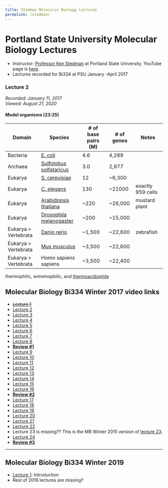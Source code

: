 ```yaml
---
title: Stedman Molecular Biology Lectures
permalink: /stedman/
---
```


# Portland State University Molecular Biology Lectures
* Instructor: [Professor Ken Stedman](https://www.extremeviruses.org/people) at Portland State University. YouTube page is [here]().
* Lectures recorded for Bi334 at PSU January -April 2017


### Lecture 2
*Recorded: January 11, 2017<br>
Viewed: August 21, 2020*
#### Model organisms (23:25)
| Domain               | Species                                                                          | # of base pairs (M) | # of genes | Notes                                                                                               |
|----------------------|----------------------------------------------------------------------------------|---------------------|------------|-----------------------------------------------------------------------------------------------------|
| Bacteria             | [E. coli](https://en.wikipedia.org/wiki/Escherichia_coli)                        | 4.6                 | 4,289      |                                                                                                     |
| Archaea              | [Sulfolobus solfataricus](https://en.wikipedia.org/wiki/Sulfolobus_solfataricus) | 3.0                 | 2,977      |  |
| Eukarya              | [S. cerevisiae](https://en.wikipedia.org/wiki/Saccharomyces_cerevisiae)          | 12                  | ~6,300     |                                                                                                     |
| Eukarya              | [C. elegans](https://en.wikipedia.org/wiki/Caenorhabditis_elegans)                | 130                 | ~21000     | exactly 959 cells                                                                                   |
| Eukarya              | [Arabidopsis thaliana](https://en.wikipedia.org/wiki/Arabidopsis_thaliana)       | ~220                | ~26,000    | mustard plant                                                                                       |
| Eukarya              | [Drosophila melanogaster](https://en.wikipedia.org/wiki/Drosophila_melanogaster) | ~200                | ~15,000    |                                                                                                     |
| Eukarya > Vertebrata | [Danio rerio](https://en.wikipedia.org/wiki/Zebrafish)                           | ~1,500              | ~22,600    | zebrafish                                                                                           |
| Eukarya > Vertebrata | [Mus musculus](https://en.wikipedia.org/wiki/House_mouse)                        | ~3,500              | ~22,600    |                                                                                                     |
| Eukarya > Vertebrata | Homo sapiens sapiens                                                             | ~3,500              | ~22,400    |                                                                                                     |


thermophilic, extremopbilic, and [thermoacidophile](https://en.wikipedia.org/wiki/Thermoacidophile)	 

## Molecular Biology Bi334 Winter 2017 video links
* <del>[Lecture 1](https://youtu.be/BU_-o4g6WeE)</del>
* [Lecture 2](https://youtu.be/H1egC1mxXZg)
* [Lecture 3](https://youtu.be/e4E9kQPks9k)
* [Lecture 4](https://youtu.be/y2s9L4WJYN0)
* [Lecture 5](https://youtu.be/oZX4dV4RAmE)
* [Lecture 6](https://youtu.be/aVJeKqS4yus)
* [Lecture 7](https://youtu.be/YsBjFEc_9jo)
* [Lecture 8](https://youtu.be/OzkeLDYh0DE)
* [**Review #1**](https://youtu.be/0zHWCewKUCU)
* [Lecture 9](https://youtu.be/deuMy31kP7M)
* [Lecture 10](https://youtu.be/qkw0Dl8vq5Q)
* [Lecture 11](https://youtu.be/nYRv9g84yIc)
* [Lecture 12](https://youtu.be/ppsOLJ2aP6Q)
* [Lecture 13](https://youtu.be/iueYZB20xvk)
* [Lecture 14](https://youtu.be/F7MOTQnpVZ0)
* [Lecture 15](https://youtu.be/OalDTaImVSY)
* [Lecture 16](https://youtu.be/N_J2RjTNZCk)
* [**Review #2**](https://youtu.be/5lkNFM4DA6k)
* [Lecture 17](https://youtu.be/Ttb3Cb1G998)
* [Lecture 18](https://youtu.be/J9T-PrMo_nA)
* [Lecture 19](https://youtu.be/x5CmjNEesNo)
* [Lecture 20](https://youtu.be/9uYqbZ7KQXE)
* [Lecture 21](https://youtu.be/-jQSyUs7lc8)
* [Lecture 22](https://youtu.be/xXY2I0uijpA)
* Lecture 23 is missing?? This is the MB Winter 2015 version of [lecture 23](https://youtu.be/AKahJ3RX7fE).
* [Lecture 24](https://youtu.be/AbSmjBgt3e4)
* [**Review #3**](https://youtu.be/lvT40Zcu3eY)


---
## Molecular Biology Bi334 Winter 2019
* [Lecture 1](https://www.youtube.com/watch?v=qm7AvX-jyTg): Introduction
* Rest of 2019 lectures are missing?

